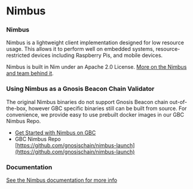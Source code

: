 ---
---

# Nimbus

### Nimbus

Nimbus is a lightweight client implementation designed for low resource usage. This allows it to perform well on embedded systems, resource-restricted devices including Raspberry Pis, and mobile devices.

Nimbus is built in Nim under an Apache 2.0 License. [More on the Nimbus and team behind it](https://nimbus.team).

### Using Nimbus as a Gnosis Beacon Chain Validator

The original Nimbus binaries do not support Gnosis Beacon chain out-of-the-box, however GBC specific binaries still can be built from source. For convenience, we provide easy to use prebuilt docker images in our GBC Nimbus Repo.

* [Get Started with Nimbus on GBC](/validators/get-started/#nimbus)
* GBC Nimbus Repo\
  [https://github.com/gnosischain/nimbus-launch](https://github.com/gnosischain/nimbus-launch)

### Documentation

[See the Nimbus documentation for more info](https://nimbus.guide)
